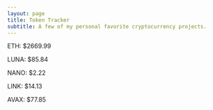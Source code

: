 ```yaml
---
layout: page
title: Token Tracker
subtitle: A few of my personal favorite cryptocurrency projects.
---
```


<!--BEGINCRYPTOINPUT-->
ETH: $2669.99

LUNA: $85.84

NANO: $2.22

LINK: $14.13

AVAX: $77.85

<!--ENDCRYPTOINPUT-->
